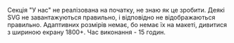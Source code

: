 Секція "У нас" не реалізована на початку, не знаю як це зробити. Деякі SVG не завантажуються правильно, і відповідно не відображаються правильно. Адаптивних розмірів немає, бо немає їх на макеті, дивитися з шириною екрану 1800+. Час виконання - 15 годин.
